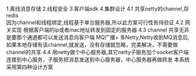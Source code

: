 1.离线消息存储
2.线程安全
3.客户端sdk
4.集群设计
  4.1 共享netty的channel,存redis  
      因为channel和线程绑定,线程基于单台服务器,所以此方案可行性有待验证
  4.2 网关实现
      根据客户端的ip或者mac地址转发到固定的服务器
  4.3 channel 共享无非是要那个通道都可以发送消息向客户端
      MQ广播+ 多Netty,Netty收到MQ消息后,如果本地存储有该channel,就发送，没有存储就忽略，完美解决，不需要做channel的共享
  4.4 用netty做个中心服务器,其它netty子服务加个socket客户端连接到中心服务，子服务把消息发送到中心服务器，中心服务器再做转发
  本系统采用第四种设计方案
      